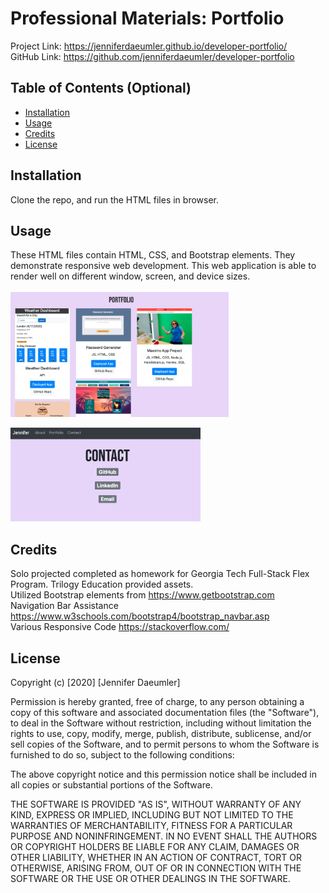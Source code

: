 # Professional Materials: Portfolio
Project Link: https://jenniferdaeumler.github.io/developer-portfolio/<br>
GitHub Link: https://github.com/jenniferdaeumler/developer-portfolio <br>

## Table of Contents (Optional)

* [Installation](#installation)
* [Usage](#usage)
* [Credits](#credits)
* [License](#license)


## Installation

Clone the repo, and run the HTML files in browser. 


## Usage 
These HTML files contain HTML, CSS, and Bootstrap elements. They demonstrate responsive web development.  This web application is able to render well on different window, screen, and device sizes.  
<br>
<img src="assets/portfolioscreenshot.png" style="height:200px">

<img src="assets/contact.png" style="height:150px">

## Credits
Solo projected completed as homework for Georgia Tech Full-Stack Flex Program. Trilogy Education provided assets. <br>
Utilized Bootstrap elements from https://www.getbootstrap.com<br>
Navigation Bar Assistance https://www.w3schools.com/bootstrap4/bootstrap_navbar.asp <br>
Various Responsive Code https://stackoverflow.com/


## License

Copyright (c) [2020] [Jennifer Daeumler]

Permission is hereby granted, free of charge, to any person obtaining a copy of this software and associated documentation files (the "Software"), to deal in the Software without restriction, including without limitation the rights to use, copy, modify, merge, publish, distribute, sublicense, and/or sell copies of the Software, and to permit persons to whom the Software is furnished to do so, subject to the following conditions:

The above copyright notice and this permission notice shall be included in all copies or substantial portions of the Software.

THE SOFTWARE IS PROVIDED "AS IS", WITHOUT WARRANTY OF ANY KIND, EXPRESS OR IMPLIED, INCLUDING BUT NOT LIMITED TO THE WARRANTIES OF MERCHANTABILITY, FITNESS FOR A PARTICULAR PURPOSE AND NONINFRINGEMENT. IN NO EVENT SHALL THE AUTHORS OR COPYRIGHT HOLDERS BE LIABLE FOR ANY CLAIM, DAMAGES OR OTHER LIABILITY, WHETHER IN AN ACTION OF CONTRACT, TORT OR OTHERWISE, ARISING FROM, OUT OF OR IN CONNECTION WITH THE SOFTWARE OR THE USE OR OTHER DEALINGS IN THE SOFTWARE.
